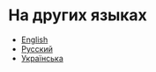 # На других языках

* [English](https://hpmor.en.drookbook.com)
* [Русский](https://hpmor.ru.drookbook.com)
* [Українська](https://hpmor.ua.drookbook.com)

